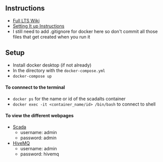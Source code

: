 ## Instructions
- [Full LTS Wiki](https://github.com/SCADA-LTS/Scada-LTS/wiki)
- [Setting It up Instructions](https://github.com/SCADA-LTS/Scada-LTS/wiki/Scada-LTS-docker-compose-tutorial)
- I still need to add .gitignore for docker here so don't commit all those files that get created when you run it

## Setup
- Install docker desktop (if not already)
- In the directory with the `docker-compose.yml`
- `docker-compose up`

#### To connnect to the terminal
- `docker ps` for the name or id of the scadalts container
- `docker exec -it <container_name/id> /bin/bash` to connect to shell

#### To view the different webpages
- [Scada](http://localhost:8080/Scada-LTS/)
  - username: admin
  - password: admin
- [HiveMQ](http://localhost:8081/)
  - username: admin
  - password: hivemq
